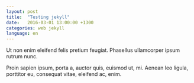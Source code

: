 ```yaml
---
layout: post
title:  "Testing jekyll"
date:   2016-03-01 13:00:00 +1300
categories: web jekyll
language: en
---
```

Ut non enim eleifend felis pretium feugiat. Phasellus ullamcorper ipsum rutrum nunc.

Proin sapien ipsum, porta a, auctor quis, euismod ut, mi. Aenean leo ligula, porttitor eu, consequat vitae, eleifend ac, enim.
